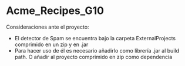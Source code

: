 # Acme_Recipes_G10
Consideraciones ante el proyecto:
- El detector de Spam se encuentra bajo la carpeta ExternalProjects comprimido en un zip y en .jar
- Para hacer uso de él es necesario añadirlo como librería .jar al build path. O añadir al proyecto comprimido en zip como dependencia
